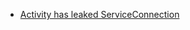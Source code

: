   - [Activity has leaked ServiceConnection](http://stackoverflow.com/questions/1992676/i-cant-get-rid-of-this-error-message-activity-app-name-has-leaked-servicecon)